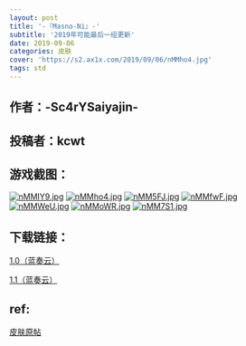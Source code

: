 ```yaml
---
layout: post
title: '-『Masno-Ni』-'
subtitle: '2019年可能最后一组更新'
date: 2019-09-06
categories: 皮肤
cover: 'https://s2.ax1x.com/2019/09/06/nMMho4.jpg'
tags: std
---
```


## 作者：-Sc4rYSaiyajin-

## 投稿者：kcwt
 
## 游戏截图：

[![nMMIY9.jpg](https://s2.ax1x.com/2019/09/06/nMMIY9.jpg)](https://imgchr.com/i/nMMIY9)
[![nMMho4.jpg](https://s2.ax1x.com/2019/09/06/nMMho4.jpg)](https://imgchr.com/i/nMMho4)
[![nMM5FJ.jpg](https://s2.ax1x.com/2019/09/06/nMM5FJ.jpg)](https://imgchr.com/i/nMM5FJ)
[![nMMfwF.jpg](https://s2.ax1x.com/2019/09/06/nMMfwF.jpg)](https://imgchr.com/i/nMMfwF)
[![nMMWeU.jpg](https://s2.ax1x.com/2019/09/06/nMMWeU.jpg)](https://imgchr.com/i/nMMWeU)
[![nMMoWR.jpg](https://s2.ax1x.com/2019/09/06/nMMoWR.jpg)](https://imgchr.com/i/nMMoWR)
[![nMM7S1.jpg](https://s2.ax1x.com/2019/09/06/nMM7S1.jpg)](https://imgchr.com/i/nMM7S1)


## 下载链接：

[1.0（蓝奏云）](https://www.lanzous.com/i61v28d)

[1.1（蓝奏云）](https://www.lanzous.com/i61v2lg)

## ref:

[皮肤原帖](https://www.reddit.com/r/OsuSkins/comments/cqog14/update_std_masnoni_v11_169_hdsd/)
